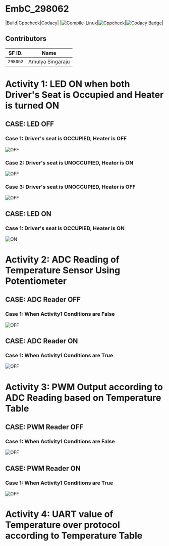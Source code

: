# EmbC_298062
|Build|Cppcheck|Codacy|
|[![Compile-Linux](https://github.com/amulyasingaraju/298062_EmbeddedC/actions/workflows/Compile.yml/badge.svg)](https://github.com/amulyasingaraju/298062_EmbeddedC/actions/workflows/Compile.yml)|[![Cppcheck](https://github.com/amulyasingaraju/298062_EmbeddedC/actions/workflows/CodeQuality.yml/badge.svg)](https://github.com/amulyasingaraju/298062_EmbeddedC/actions/workflows/CodeQuality.yml)|[![Codacy Badge](https://app.codacy.com/project/badge/Grade/1aff6d20ed7049cbaf17cdb8ba953699)](https://www.codacy.com/gh/amulyasingaraju/298062_EmbeddedC/dashboard?utm_source=github.com&amp;utm_medium=referral&amp;utm_content=amulyasingaraju/298062_EmbeddedC&amp;utm_campaign=Badge_Grade)|
## Contributors 

SF ID. |  Name   |     
-------|---------|
`298062` | Amulya Singaraju  |

# Activity 1: LED ON when both Driver's Seat is Occupied and Heater is turned ON
## CASE: LED OFF 
### Case 1: Driver's seat is OCCUPIED, Heater is OFF
![OFF](simulation/Capture2.png)
### Case 2: Driver's seat is UNOCCUPIED, Heater is ON
![OFF](simulation/Capture1.png)
### Case 3: Driver's seat is UNOCCUPIED, Heater is OFF
![OFF](simulation/Capture4.png)
## CASE: LED ON 
### Case 1: Driver's seat is OCCUPIED, Heater is ON
![ON](simulation/Capture3.png)

# Activity 2: ADC Reading of Temperature Sensor Using Potentiometer
## CASE: ADC Reader OFF 
### Case 1: When Activity1 Conditions are False
![OFF](simulation/Act2_1.png)
## CASE: ADC Reader ON 
### Case 1: When Activity1 Conditions are True
![OFF](simulation/Act2_2.png)

# Activity 3: PWM Output according to ADC Reading based on Temperature Table
## CASE: PWM Reader OFF 
### Case 1: When Activity1 Conditions are False
![OFF](simulation/Act3_1.png)
## CASE: PWM Reader ON 
### Case 1: When Activity1 Conditions are True
![OFF](simulation/Act3_2.png)

# Activity 4: UART value of Temperature over protocol according to Temperature Table
